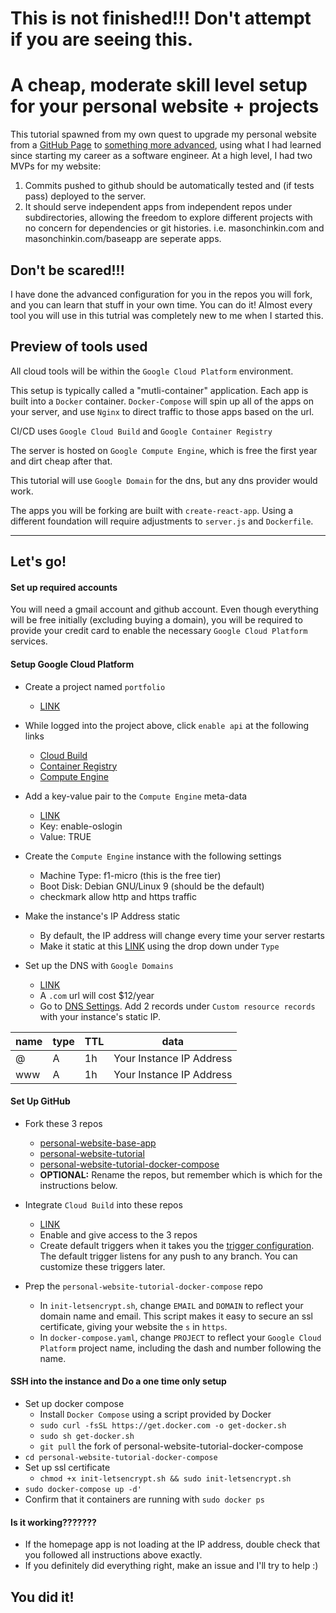 # This is not finished!!! Don't attempt if you are seeing this.

# A cheap, moderate skill level setup for your personal website + projects

This tutorial spawned from my own quest to upgrade my personal website from a [GitHub Page](https://masonchinkin.github.io/) to [something more advanced](masonchinkin.com), using what I had learned since starting my career as a software engineer. At a high level, I had two MVPs for my website:

1. Commits pushed to github should be automatically tested and (if tests pass) deployed to the server.
2. It should serve independent apps from independent repos under subdirectories, allowing the freedom to explore different projects with no concern for dependencies or git histories. i.e. masonchinkin.com and masonchinkin.com/baseapp are seperate apps.

## Don't be scared!!!
I have done the advanced configuration for you in the repos you will fork, and you can learn that stuff in your own time. You can do it! Almost every tool you will use in this tutrial was completely new to me when I started this.

## Preview of tools used
All cloud tools will be within the `Google Cloud Platform` environment.

This setup is typically called a "mutli-container" application. Each app is built into a `Docker` container. `Docker-Compose` will spin up all of the apps on your server, and use `Nginx` to direct traffic to those apps based on the url.

CI/CD uses `Google Cloud Build` and `Google Container Registry`

The server is hosted on `Google Compute Engine`, which is free the first year and dirt cheap after that.

This tutorial will use `Google Domain` for the dns, but any dns provider would work.

The apps you will be forking are built with `create-react-app`. Using a different foundation will require adjustments to `server.js` and `Dockerfile`.

***

## Let's go!

#### Set up required accounts

You will need a gmail account and github account. Even though everything will be free initially (excluding buying a domain), you will be required to provide your credit card to enable the necessary `Google Cloud Platform` services.

#### Setup Google Cloud Platform
* Create a project named `portfolio`
  * [LINK](https://console.cloud.google.com/projectcreate)

* While logged into the project above, click `enable api` at the following links
  * [Cloud Build](https://console.cloud.google.com/apis/library/cloudbuild.googleapis.com)
  * [Container Registry](https://console.cloud.google.com/apis/library/containerregistry.googleapis.com)
  * [Compute Engine](https://console.cloud.google.com/apis/library/compute.googleapis.com)

* Add a key-value pair to the `Compute Engine` meta-data
  * [LINK](https://console.cloud.google.com/compute/metadata)
  * Key: enable-oslogin
  * Value: TRUE

* Create the `Compute Engine` instance with the following settings
  * Machine Type: f1-micro (this is the free tier)
  * Boot Disk: Debian GNU/Linux 9 (should be the default)
  * checkmark allow http and https traffic

* Make the instance's IP Address static
  * By default, the IP address will change every time your server restarts
  * Make it static at this [LINK](https://console.cloud.google.com/networking/addresses) using the drop down under `Type`

* Set up the DNS with `Google Domains`
  * [LINK](https://domains.google/)
  * A `.com` url will cost $12/year
  * Go to [DNS Settings](https://domains.google.com/m/registrar/). Add 2 records under `Custom resource records` with your instance's static IP.

| name | type | TTL | data                    |
|------|------|-----|-------------------------|
| @    | A    | 1h  | Your Instance IP Address|
| www  | A    | 1h  | Your Instance IP Address|

#### Set Up GitHub
* Fork these 3 repos
  * [personal-website-base-app](https://github.com/MasonChinkin/personal-website-base-app)
  * [personal-website-tutorial](https://github.com/MasonChinkin/personal-website-tutorial)
  * [personal-website-tutorial-docker-compose](https://github.com/MasonChinkin/personal-website-tutorial-docker-compose)
  * **OPTIONAL:** Rename the repos, but remember which is which for the instructions below.

* Integrate `Cloud Build` into these repos
  * [LINK](https://github.com/marketplace/google-cloud-build)
  * Enable and give access to the 3 repos
  * Create default triggers when it takes you the [trigger configuration](https://console.cloud.google.com/cloud-build/triggers). The default trigger listens for any push to any branch. You can customize these triggers later.

* Prep the `personal-website-tutorial-docker-compose` repo
  * In `init-letsencrypt.sh`, change `EMAIL` and `DOMAIN` to reflect your domain name and email. This script makes it easy to secure an ssl certificate, giving your website the `s` in `https`.
  * In `docker-compose.yaml`, change `PROJECT` to reflect your `Google Cloud Platform` project name, including the dash and number following the name.

#### SSH into the instance and Do a one time only setup
* Set up docker compose
  * Install `Docker Compose` using a script provided by Docker
  * `sudo curl -fsSL https://get.docker.com -o get-docker.sh`
  * `sudo sh get-docker.sh`
  * `git pull` the fork of personal-website-tutorial-docker-compose
* `cd personal-website-tutorial-docker-compose`
* Set up ssl certificate
  * `chmod +x init-letsencrypt.sh && sudo init-letsencrypt.sh`
* `sudo docker-compose up -d'`
* Confirm that it containers are running with `sudo docker ps`

#### Is it working???????
* If the homepage app is not loading at the IP address, double check that you followed all instructions above exactly.
* If you definitely did everything right, make an issue and I'll try to help :)

## You did it!